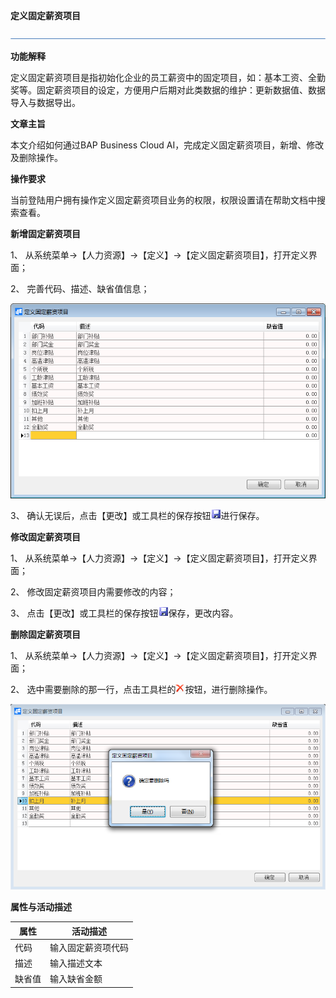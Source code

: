 **定义固定薪资项目**

![img](zsk_rlzy_dy/common/headLine.png) 

**功能解释**

定义固定薪资项目是指初始化企业的员工薪资中的固定项目，如：基本工资、全勤奖等。固定薪资项目的设定，方便用户后期对此类数据的维护：更新数据值、数据导入与数据导出。

**文章主旨**

本文介绍如何通过BAP Business Cloud AI，完成定义固定薪资项目，新增、修改及删除操作。

**操作要求**

当前登陆用户拥有操作定义固定薪资项目业务的权限，权限设置请在帮助文档中搜索查看。

**新增固定薪资项目**

1、 从系统菜单->【人力资源】->【定义】->【定义固定薪资项目】，打开定义界面；

2、 完善代码、描述、缺省值信息；

![img](zsk_rlzy_dy/3.1.png)

3、 确认无误后，点击【更改】或工具栏的保存按钮![img](zsk_rlzy_dy/common/保存.png)进行保存。

**修改固定薪资项目**

1、 从系统菜单->【人力资源】->【定义】->【定义固定薪资项目】，打开定义界面；

2、 修改固定薪资项目内需要修改的内容；

3、 点击【更改】或工具栏的保存按钮![img](zsk_rlzy_dy/common/保存.png)保存，更改内容。

**删除固定薪资项目**

1、 从系统菜单->【人力资源】->【定义】->【定义固定薪资项目】，打开定义界面；

2、 选中需要删除的那一行，点击工具栏的![img](zsk_rlzy_dy/common/删除.png)按钮，进行删除操作。

![img](zsk_rlzy_dy/3.2.png)

**属性与活动描述**

| **属性** | **活动描述**       |
| -------- | ------------------ |
| 代码     | 输入固定薪资项代码 |
| 描述     | 输入描述文本       |
| 缺省值   | 输入缺省金额       |

 

​    